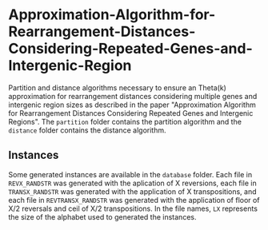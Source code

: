 # Approximation-Algorithm-for-Rearrangement-Distances-Considering-Repeated-Genes-and-Intergenic-Region

Partition and distance algorithms necessary to ensure an Theta(k) approximation for rearrangement distances considering multiple genes and intergenic region sizes as described in the paper "Approximation Algorithm for Rearrangement Distances Considering Repeated Genes and Intergenic Regions". The `partition` folder contains the partition algorithm and the `distance` folder contains the distance algorithm.

## Instances

Some generated instances are available in the `database` folder. Each file in `REVX_RANDSTR` was generated with the aplication of X reversions, each file in `TRANSX_RANDSTR` was generated with the application of X transpositions, and each file in `REVTRANSX_RANDSTR` was generated with the application of floor of X/2 reversals and ceil of X/2  transpositions. In the file names, `LX` represents the size of the alphabet used to generated the instances.
